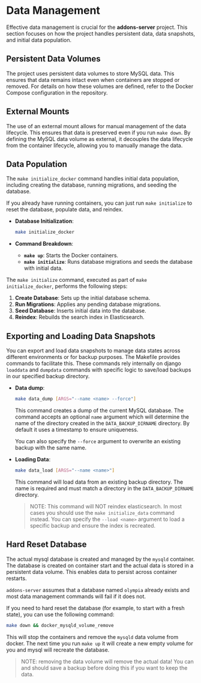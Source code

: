 # Data Management

Effective data management is crucial for the **addons-server** project. This section focuses on how the project handles persistent data, data snapshots, and initial data population.

## Persistent Data Volumes

The project uses persistent data volumes to store MySQL data. This ensures that data remains intact even when containers are stopped or removed. For details on how these volumes are defined, refer to the Docker Compose configuration in the repository.

## External Mounts

The use of an external mount allows for manual management of the data lifecycle. This ensures that data is preserved even if you run `make down`. By defining the MySQL data volume as external, it decouples the data lifecycle from the container lifecycle, allowing you to manually manage the data.

## Data Population

The `make initialize_docker` command handles initial data population, including creating the database, running migrations, and seeding the database.

If you already have running containers, you can just run `make initialize` to reset the database, populate data, and reindex.

- **Database Initialization**:

  ```sh
  make initialize_docker
  ```

- **Command Breakdown**:
  - **`make up`**: Starts the Docker containers.
  - **`make initialize`**: Runs database migrations and seeds the database with initial data.

The `make initialize` command, executed as part of `make initialize_docker`, performs the following steps:

1. **Create Database**: Sets up the initial database schema.
2. **Run Migrations**: Applies any pending database migrations.
3. **Seed Database**: Inserts initial data into the database.
4. **Reindex**: Rebuilds the search index in Elasticsearch.

## Exporting and Loading Data Snapshots

You can export and load data snapshots to manage data states across different environments or for backup purposes. The Makefile provides commands to facilitate this. These commands rely internally on django `loaddata` and `dumpdata` commands
with specific logic to save/load backups in our specified backup directory.

- **Data dump**:

  ```sh
  make data_dump [ARGS="--name <name> --force"]
  ```

  This command creates a dump of the current MySQL database. The command accepts an optional `name` argument which will determine
  the name of the directory created in the `DATA_BACKUP_DIRNAME` directory. By default it uses a timestamp to ensure uniqueness.

  You can also specify the `--force` argument to overwrite an existing backup with the same name.

- **Loading Data**:

  ```sh
  make data_load [ARGS="--name <name>"]
  ```

  This command will load data from an existing backup directory. The name is required and must match a directory in the `DATA_BACKUP_DIRNAME` directory.

  > NOTE: This command will NOT reindex elasticsearch. In most cases you should use the `make initialize_data` command instead.
  > You can specify the `--load <name>` argument to load a specific backup and ensure the index is recreated.

## Hard Reset Database

The actual mysql database is created and managed by the `mysqld` container. The database is created on container start
and the actual data is stored in a persistent data volume. This enables data to persist across container restarts.

`addons-server` assumes that a database named `olympia` already exists and most data management commands will fail
if it does not.

If you need to hard reset the database (for example, to start with a fresh state), you can use the following command:

```bash
make down && docker_mysqld_volume_remove
```

This will stop the containers and remove the `mysqld` data volume from docker. The next time you run `make up` it will
create a new empty volume for you and mysql will recreate the database.

> NOTE: removing the data volume will remove the actual data! You can and should save a backup before doing this
> if you want to keep the data.
